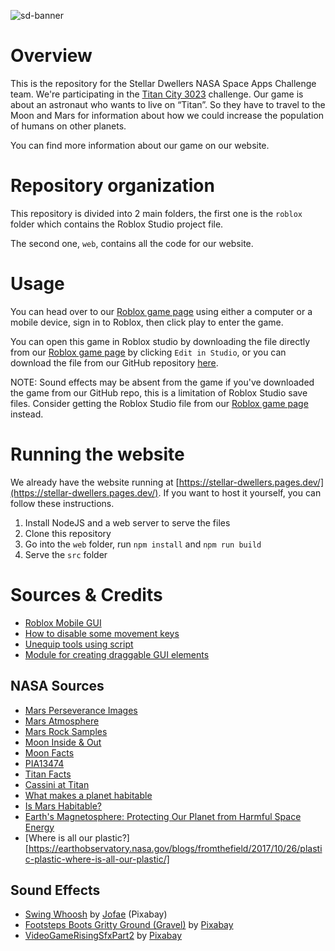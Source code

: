 ![sd-banner](https://github.com/yeetyboi56/Stellar-Dwellers/assets/108072497/9c04203f-6286-4cc8-b25d-95f9ea875fc8)

# Overview
This is the repository for the Stellar Dwellers NASA Space Apps Challenge team. We're participating in the [Titan City 3023](https://www.spaceappschallenge.org/2023/challenges/titan-city-3023/) challenge. Our game is about an astronaut who wants to live on “Titan”. So they have to travel to the Moon and Mars for information about how we could increase the population of humans on other planets.

You can find more information about our game on our website.

# Repository organization

This repository is divided into 2 main folders, the first one is the `roblox` folder which contains the Roblox Studio project file.

The second one, `web`, contains all the code for our website.

# Usage
You can head over to our [Roblox game page](https://www.roblox.com/games/14912261925/Stellar-Dwellers/) using either a computer or a mobile device, sign in to Roblox, then click play to enter the game.


You can open this game in Roblox studio by downloading the file directly from our [Roblox game page](https://www.roblox.com/games/14912261925/Stellar-Dwellers/) by clicking `Edit in Studio`, or you can download the file from our GitHub repository [here](https://github.com/yeetyboi56/Stellar-Dwellers/blob/main/roblox/stellar-dwellers.rbxl).

NOTE: Sound effects may be absent from the game if you've downloaded the game from our GitHub repo, this is a limitation of Roblox Studio save files. Consider getting the Roblox Studio file from our [Roblox game page](https://www.roblox.com/games/14912261925/Stellar-Dwellers/) instead.

# Running the website
We already have the website running at [https://stellar-dwellers.pages.dev/](https://stellar-dwellers.pages.dev/). If you want to host it yourself, you can follow these instructions.

1. Install NodeJS and a web server to serve the files
2. Clone this repository
3. Go into the `web` folder, run `npm install` and `npm run build`
4. Serve the `src` folder

# Sources & Credits

- [Roblox Mobile GUI](https://www.roblox.com/library/269649577/Mobile-GUI?id=269649577)
- [How to disable some movement keys](https://devforum.roblox.com/t/how-to-remove-the-w-and-s-key-movement-because-id-like-to-make-a-2d-game/1325611/5)
- [Unequip tools using script](https://devforum.roblox.com/t/cant-unequip-tool-through-script/1803536/5)
- [Module for creating draggable GUI elements](https://devforum.roblox.com/t/simple-module-for-creating-draggable-gui-elements/230678)

## NASA Sources

- [Mars Perseverance Images](https://mars.nasa.gov/mars2020/multimedia/raw-images/)
- [Mars Atmosphere](https://mars.nasa.gov/#red_planet/3)
- [Mars Rock Samples](https://mars.nasa.gov/mars-rock-samples/)
- [Moon Inside & Out](https://moon.nasa.gov/inside-and-out/composition/water-and-ices/)
- [Moon Facts](https://science.nasa.gov/moon/facts/)
- [PIA13474](https://images.nasa.gov/details/PIA13474)
- [Titan Facts](https://science.nasa.gov/saturn/moons/titan/facts/)
- [Cassini at Titan](https://science.nasa.gov/mission/cassini/science/titan/)
- [What makes a planet habitable](https://seec.gsfc.nasa.gov/what_makes_a_planet_habitable.html)
- [Is Mars Habitable?](https://www.nasa.gov/solar-system/is-mars-habitable-we-asked-a-nasa-scientist-episode-2/#:~:text=Mars%20is%20hundreds%20of%20degrees,life%20that%20evolved%20on%20Earth.)
- [Earth's Magnetosphere: Protecting Our Planet from Harmful Space Energy](https://climate.nasa.gov/news/3105/earths-magnetosphere-protecting-our-planet-from-harmful-space-energy/)
- [Where is all our plastic?][https://earthobservatory.nasa.gov/blogs/fromthefield/2017/10/26/plastic-plastic-where-is-all-our-plastic/]

## Sound Effects

- [Swing Whoosh](https://pixabay.com/sound-effects/swing-whoosh-110410/) by [Jofae](https://pixabay.com/users/jofae-2612324/) (Pixabay)
- [Footsteps Boots Gritty Ground (Gravel)](https://pixabay.com/sound-effects/footsteps-boots-gritty-ground-gravel-6028/) by [Pixabay](https://pixabay.com/users/pixabay-1/)
- [VideoGameRisingSfxPart2](https://pixabay.com/sound-effects/videogamerisingsfxpart2-44801/) by [Pixabay](https://pixabay.com/users/pixabay-1/)
